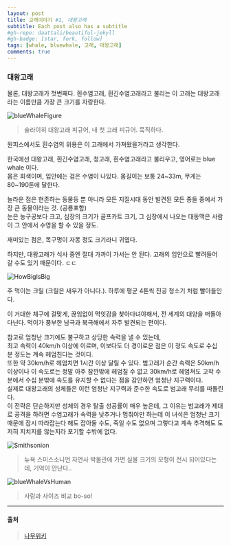 ```yaml
---
layout: post
title: 고래이야기 #1, 대왕고래
subtitle: Each post also has a subtitle
#gh-repo: daattali/beautiful-jekyll
#gh-badge: [star, fork, follow]
tags: [whale, bluewhale, 고래, 대왕고래]   
comments: true
---
```


### 대왕고래
물론, 대왕고래가 첫번째다.
흰수염고래, 흰긴수염고래라고 불리는 이 고래는 
대왕고래라는 이름만큼 가장 큰 크기를 자랑한다.

![blueWhaleFigure]
> 슐라이히 대왕고래 피규어, 내 첫 고래 피규어. 묵직하다.

원피스에서도 흰수염의 위용은 이 고래에서 가져왔을거라고 생각한다.

한국에선 대왕고래, 흰긴수염고래, 청고래, 흰수염고래라고 불리우고, 영어로는 blue whale 이다.   
몸은 회색이며, 입안에는 검은 수염이 나있다. 몸길이는 보통 24~33m, 무게는 80~190톤에 달한다.   
      
놀라운 점은 현존하는 동물등 뿐 아니라 모든 지질시대 동안 발견된 모든 종들 중에서 가장 큰 동물이라는 것. (공룡포함)           
눈은 농구공보다 크고, 심장의 크기가 골프카트 크기, 그 심장에서 나오는 대동맥은 사람이 그 안에서 수영을 할 수 있을 정도.

재미있는 점은, 목구멍이 자몽 정도 크기라니 귀엽다.

하지만, 대왕고래가 식사 중엔 절대 가까이 가서는 안 된다. 고래의 입안으로 빨려들어 갈 수도 있기 때문이다. ㄷㄷ   


![HowBigIsBig]

주 먹이는 크릴 (크릴은 새우가 아니다.). 하루에 평균 4톤씩 진공 청소기 처럼 빨아들인다.

이 거대한 체구에 걸맞게, 끊임없이 먹잇감을 찾아다녀야해서, 전 세계의 대양을 떠돌아 다닌다.
먹이가 풍부한 남극과 북극해에서 자주 발견되는 편이다.

참고로 엄청난 크기에도 불구하고 상당한 속력을 낼 수 있는데,    
최고 속력이 40km/h 이상에 이르며, 이보다도 더 경이로운 점은 이 정도 속도로 수십 분 정도는 계속 헤엄친다는 것이다.    
또한 약 30km/h로 헤엄치면 1시간 이상 달릴 수 있다. 범고래가 순간 속력은 50km/h 이상이나 이 속도로는 정말 아주 잠깐밖에 헤엄칠 수 없고 30km/h로 헤엄쳐도 고작 수 분에서 수십 분밖에 속도를 유지할 수 없다는 점을 감안하면 엄청난 지구력이다.    
실제로 대왕고래의 성체들은 이런 엄청난 지구력과 준수한 속도로 범고래 무리를 따돌린다.    
이 전략은 단순하지만 성체의 경우 탈출 성공률이 매우 높은데, 그 이유는 범고래가 제대로 공격을 하려면 수염고래가 속력을 낮추거나 멈춰야만 하는데 이 녀석은 엄청난 크기 때문에 잠시 따라잡는다 해도 잡아둘 수도, 죽일 수도 없으며 그렇다고 계속 추격해도 도저히 지치지를 않는지라 포기할 수밖에 없다.

![Smithsonion]
> 뉴욕 스미스소니언 자연사 박물관에 가면 실물 크기의 모형이 전시 되어있다는데, 기억이 안난다..


![blueWhaleVsHuman]
> 사람과 사이즈 비교 bo-so!

---

#### 출처
> [나무위키]  

[Smithsonion]: https://www.amnh.org/var/ezflow_site/storage/images/media/amnh/images/exhibitions/permanent-exhibitions/biodiversity-and-environment-halls/milstein-hall-of-ocean-life/blue-whale-exhibit-2460-1384/4162997-1-eng-US/blue-whale-exhibit-2460-1384_wideexact_2460.jpg  
[HowBigIsBig]: https://w.namu.la/s/19fb9e19e42511c25e5e87f7333979189e75b07db84669be9de079dfa690fe5a669aa2486f97d89a265e489b1df5e33cfb0ace0f729f4945c74209e427242cc902cd91a21de7c85ea2e25bd1d5e515ddbeab6f9776b21925955879320e240b5cbf757f5ace061e71ba3620df94bc5694
[blueWhaleFigure]: https://user-images.githubusercontent.com/13774828/101245484-94e6d800-3750-11eb-8ab4-5a945a5d2596.jpeg
[blueWhaleVsHuman]: https://ww.namu.la/s/fe95bb6aba26a9ea1cb253fcefe5fb0217b2a04b4eabf39e11ed7acb396f4ee0d833075168228ea681776765dcfc19842ac096c78a9a88cc16cf0c16e1e3457af3725ae6185310c795470bbd1e47094cd27aa9124e67fcd00f887bbae20941e0
[blueWhaleImage1]: https://w.namu.la/s/707b8b038dcee2eb9ec8bdef1993e55db9fa958d407e063cff64894e72b1b13c75dd66c343c0d32ad7dbe161b2d9573df6252eab257d76dcc74581408464da13ea10abf6cc10fed6deda26b70e6671d5e2dec31318f9972302b49f92d4b6f5f350a3254780db0a7bbdee845a63fa4950
[나무위키]: https://namu.wiki/w/%EB%8C%80%EC%99%95%EA%B3%A0%EB%9E%98   

